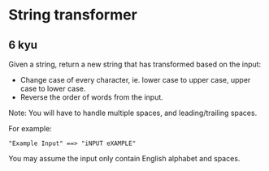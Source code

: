 # String transformer
## 6 kyu

Given a string, return a new string that has transformed based on the input:

- Change case of every character, ie. lower case to upper case, upper case to lower case.
- Reverse the order of words from the input.

Note: You will have to handle multiple spaces, and leading/trailing spaces.

For example:
```
"Example Input" ==> "iNPUT eXAMPLE"
```

You may assume the input only contain English alphabet and spaces.

